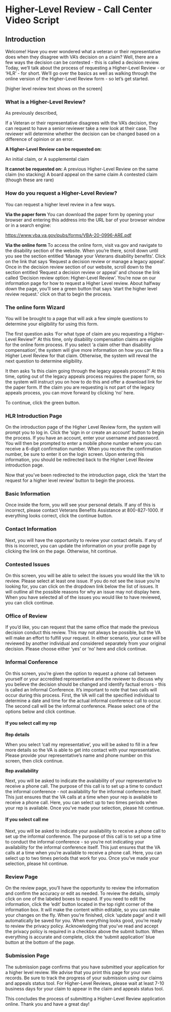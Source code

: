 # Higher-Level Review - Call Center Video Script

## Introduction

Welcome! Have you ever wondered what a veteran or their representative does when they disagree with VA’s decision on a claim? Well, there are a few ways the decision can be contested - this is called a decision review. Today, we’ll talk about the process of requesting a Higher-Level Review - or ‘HLR’ - for short.  We’ll go over the basics as well as walking through the online version of the Higher-Level Review form - so let’s get started.

[higher level review text shows on the screen]

### What is a Higher-Level Review?

As previously described, 

If a Veteran or their representative disagrees with the VA’s decision, they can request to have a senior reviewer take a new look at their case. The reviewer will determine whether the decision can be changed based on a difference of opinion or an error.

**A Higher-Level Review can be requested on:**

An initial claim, or
A supplemental claim

**It cannot be requested on:**
A previous Higher-Level Review on the same claim (no stacking)
A board appeal on the same claim 
A contested claim (though these are rare)


### How do you request a Higher-Level Review?

You can request a higher level review in a few ways. 

**Via the paper form**
You can download the paper form by opening your browser and entering this address into the URL bar of your browser window or in a search engine:

https://www.vba.va.gov/pubs/forms/VBA-20-0996-ARE.pdf

**Via the online form**
To access the online form, visit va.gov and navigate to the disability section of the website. When you’re there, scroll down until you see the section entitled ‘Manage your Veterans disability benefits’. Click on the link that says ‘Request a decision review or manage a legacy appeal’. Once in the decision review section of our website, scroll down to the section entitled ‘Request a decision review or appeal’ and choose the link called ‘Decision review option: Higher-Level Review’. You’re now on our information page for how to request a Higher Level review.
About halfway down the page, you’ll see a green button that says ‘start the higher level review request.’ click on that to begin the process.

### The online form Wizard

You will be brought to a page that will ask a few simple questions to determine your eligibility for using this form. 

The first question asks ‘For what type of claim are you requesting a Higher-Level Review?’ At this time, only disability compensation claims are eligible for the online form process. If you select ‘a claim other than disability compensation’, the system will give more information on how you can file a Higher Level Review for that claim. Otherwise, the system will reveal the next question to determine eligibility. 

It then asks ‘Is this claim going through the legacy appeals process?’ At this time, opting out of the legacy appeals process requires the paper form, so the system will instruct you on how to do this and offer a download link for the paper form. If the claim you are requesting is not part of the legacy appeals process, you can move forward by clicking ‘no’ here.

To continue, click the green button.

### HLR Introduction Page

On the introduction page of the Higher Level Review form, the system will prompt you to log in. Click the ‘sign in or create an account’ button to begin the process. If you have an account, enter your username and password. You will then be prompted to enter a mobile phone number where you can receive a 6-digit confirmation number. When you receive the confirmation number, be sure to enter it on the login screen. Upon entering this information, you should be redirected back to the Higher Level Review introduction page.

Now that you’ve been redirected to the introduction page, click the ‘start the request for a higher level review’ button to begin the process.


### Basic Information

Once inside the form, you will see your personal details. If any of this is incorrect, please contact Veterans Benefits Assistance at 800-827-1000. If everything looks correct, click the continue button.

### Contact Information

Next, you will have the opportunity to review your contact details. If any of this is incorrect, you can update the information on your profile page by clicking the link on the page. Otherwise, hit continue.

### Contested Issues

On this screen, you will be able to select the issues you would like the VA to review. Please select at least one issue. If you do not see the issue you’re looking for, you can click on the dropdown link below the list of issues. It will outline all the possible reasons for why an issue may not display here. When you have selected all of the issues you would like to have reviewed, you can click continue.


### Office of Review

If you’d like, you can request that the same office that made the previous decision conduct this review. This may not always be possible, but the VA will make an effort to fulfill your request. In either scenario, your case will be reviewed by another individual and considered separately from your original decision. Please choose either ‘yes’ or ‘no’ here and click continue.

### Informal Conference

On this screen, you’re given the option to request a phone call between yourself or your accredited representative and the reviewer to discuss why you believe the decision should be changed and identify factual errors - this is called an Informal Conference. It’s important to note that two calls will occur during this process. First, the VA will call the specified individual to determine a date and time for the actual informal conference call to occur. The second call will be the informal conference. Please select one of the options below and click continue.

#### If you select call my rep

**Rep details**

When you select ‘call my representative’, you will be asked to fill in a few more details so the VA is able to get into contact with your representative. Please provide your representative’s name and phone number on this screen, then click continue.

**Rep availability**

Next, you will be asked to indicate the availability of your representative to receive a phone call. The purpose of this call is to set up a time to conduct the informal conference - not availability for the informal conference itself. This just ensures that the VA calls at a time when your rep is available to receive a phone call. Here, you can select up to two times periods when your rep is available. Once you’ve made your selection, please hit continue.




#### If you select call me


Next, you will be asked to indicate your availability to receive a phone call to set up the informal conference. The purpose of this call is to set up a time to conduct the informal conference - so you’re not indicating your availability for the informal conference itself. This just ensures that the VA calls at a time when you’re available to receive a phone call. Here, you can select up to two times periods that work for you. Once you’ve made your selection, please hit continue.


### Review Page

On the review page, you’ll have the opportunity to review the information and confirm the accuracy or edit as needed. To review the details, simply click on one of the labeled boxes to expand. If you need to edit the information, click the ‘edit’ button located in the top right corner of the information box. It will make the content within editable, so you can make your changes on the fly. When you’re finished, click ‘update page’ and it will automatically be saved for you. When everything looks good, you’re ready to review the privacy policy. Acknowledging that you’ve read and accept the privacy policy is required in a checkbox above the submit button. When everything is accurate and complete, click the ‘submit application’ blue button at the bottom of the page.

### Submission Page

The submission page confirms that you have submitted your application for a higher level review. We advise that you print this page for your own records. Be sure to track the progress of your submission using our claims and appeals status tool. For Higher-Level Reviews, please wait at least 7-10 business days for your claim to appear in the claim and appeals status tool.

This concludes the process of submitting a Higher-Level Review application online. Thank you and have a great day!
